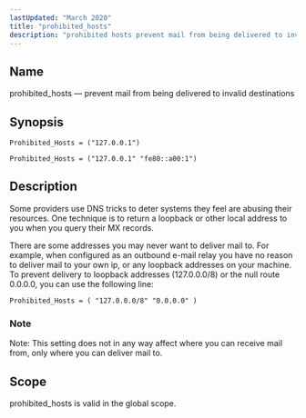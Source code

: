 ```yaml
---
lastUpdated: "March 2020"
title: "prohibited_hosts"
description: "prohibited hosts prevent mail from being delivered to invalid destinations Prohibited Hosts 127 0 0 1 Prohibited Hosts 127 0 0 1 fe 80 a 00 1 Some providers use DNS tricks to deter systems they feel are abusing their resources One technique is to return a loopback or other..."
---
```


<a name="conf.ref.prohibited_hosts"></a> 
## Name

prohibited_hosts — prevent mail from being delivered to invalid destinations

## Synopsis

`Prohibited_Hosts = ("127.0.0.1")`

`Prohibited_Hosts = ("127.0.0.1" "fe80::a00:1")`

<a name="idp11061616"></a> 
## Description

Some providers use DNS tricks to deter systems they feel are abusing their resources. One technique is to return a loopback or other local address to you when you query their MX records.

There are some addresses you may never want to deliver mail to. For example, when configured as an outbound e-mail relay you have no reason to deliver mail to your own ip, or any loopback addresses on your machine. To prevent delivery to loopback addresses (127.0.0.0/8) or the null route 0.0.0.0, you can use the following line:

`Prohibited_Hosts = ( "127.0.0.0/8" "0.0.0.0" )`
### Note

Note: This setting does not in any way affect where you can receive mail from, only where you can deliver mail to.

<a name="idp11065824"></a> 
## Scope

prohibited_hosts is valid in the global scope.